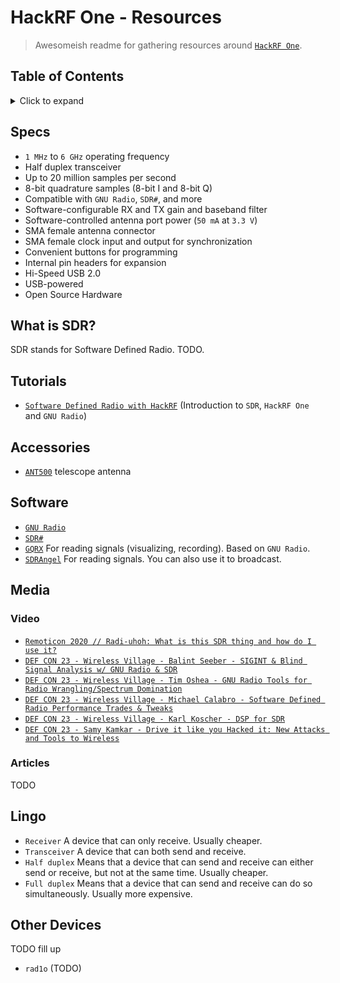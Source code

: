 # HackRF One - Resources

> Awesomeish readme for gathering resources around [`HackRF One`](https://greatscottgadgets.com/hackrf/one/).

## Table of Contents

<details><summary>Click to expand</summary>

- [Specs](#specs)
- [What is SDR?](#what-is-sdr)
- [Tutorials](#tutorials)
- [Accessories](#accessories)
- [Software](#software)
- [Media](#media)
  - [Video](#video)
  - [Articles](#articles)
- [Lingo](#lingo)
- [Other Devices](#other-devices)

</details>

## Specs

- `1 MHz` to `6 GHz` operating frequency
- Half duplex transceiver
- Up to 20 million samples per second
- 8-bit quadrature samples (8-bit I and 8-bit Q)
- Compatible with `GNU Radio`, `SDR#`, and more
- Software-configurable RX and TX gain and baseband filter
- Software-controlled antenna port power (`50 mA` at `3.3 V`)
- SMA female antenna connector
- SMA female clock input and output for synchronization
- Convenient buttons for programming
- Internal pin headers for expansion
- Hi-Speed USB 2.0
- USB-powered
- Open Source Hardware

## What is SDR?

SDR stands for Software Defined Radio. TODO.

## Tutorials

- [`Software Defined Radio with HackRF`](https://greatscottgadgets.com/sdr/1/) (Introduction to `SDR`, `HackRF One` and `GNU Radio`)

## Accessories

- [`ANT500`](https://greatscottgadgets.com/ant500/) telescope antenna

## Software

- [`GNU Radio`](https://www.gnuradio.org/)
- [`SDR#`](https://airspy.com/download)
- [`GQRX`](https://gqrx.dk/) For reading signals (visualizing, recording). Based on `GNU Radio`.
- [`SDRAngel`](https://limemicro.com/community/sdrangel/) For reading signals. You can also use it to broadcast.

## Media

### Video

- [`Remoticon 2020 // Radi-uhoh: What is this SDR thing and how do I use it?`](https://www.youtube.com/watch?v=zQzxLsGvN3g)
- [`DEF CON 23 - Wireless Village - Balint Seeber - SIGINT & Blind Signal Analysis w/ GNU Radio & SDR`](https://www.youtube.com/watch?v=drsgh_PZmJ8)
- [`DEF CON 23 - Wireless Village - Tim Oshea - GNU Radio Tools for Radio Wrangling/Spectrum Domination`](https://www.youtube.com/watch?v=CrHNlu8TbJg&feature=emb_logo)
- [`DEF CON 23 - Wireless Village - Michael Calabro - Software Defined Radio Performance Trades & Tweaks`](https://www.youtube.com/watch?v=0WzM4K35jIU&feature=emb_logo)
- [`DEF CON 23 - Wireless Village - Karl Koscher - DSP for SDR`](https://www.youtube.com/watch?v=y3O-t2UfL0o&feature=emb_logo)
- [`DEF CON 23 - Samy Kamkar - Drive it like you Hacked it: New Attacks and Tools to Wireless`](https://www.youtube.com/watch?v=UNgvShN4USU&feature=emb_logo)

### Articles

TODO

## Lingo

- `Receiver` A device that can only receive. Usually cheaper.
- `Transceiver` A device that can both send and receive.
- `Half duplex` Means that a device that can send and receive can either send or receive, but not at the same time. Usually cheaper.
- `Full duplex` Means that a device that can send and receive can do so simultaneously. Usually more expensive.

## Other Devices

TODO fill up

- `rad1o` (TODO)
